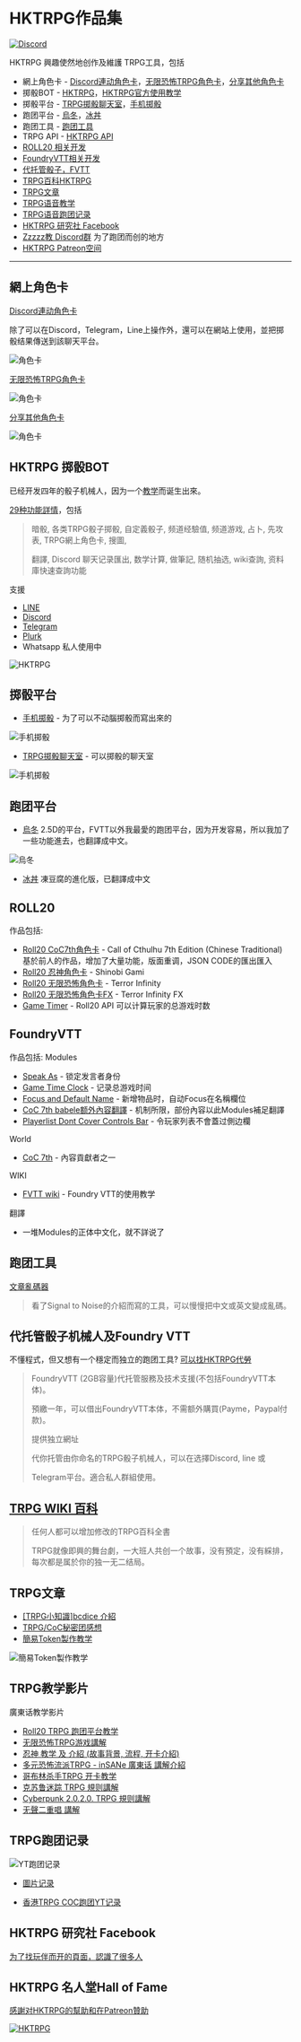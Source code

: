# HKTRPG作品集

[![Discord](https://camo.githubusercontent.com/1ed68e831b9f36401679d31acfc1c7ba74c4223d2559192718f32d3e34ee3074/68747470733a2f2f696d672e736869656c64732e696f2f646973636f72642f3237383230323334373136353937343532393f6c6f676f3d646973636f7264)](https://support.hktrpg.com)

HKTRPG 興趣使然地创作及維護 TRPG工具，包括

- 網上角色卡 - [Discord連动角色卡](#網上角色卡)，[无限恐怖TRPG角色卡](#網上角色卡)，[分享其他角色卡](#網上角色卡)
- 掷骰BOT - [HKTRPG](#hktrpg-掷骰bot)，[HKTRPG官方使用教学](https://bothelp.hktrpg.com)
- 掷骰平台 - [TRPG掷骰聊天室](#掷骰平台)，[手机掷骰](#掷骰平台)
- 跑团平台 - [烏冬](#跑团平台)，[冰丼](#跑团平台)
- 跑团工具 - [跑团工具](#跑团工具)
- TRPG API - [HKTRPG API](https://api.hktrpg.com)
- [ROLL20 相关开发](#roll20)
- [FoundryVTT相关开发](#foundryvtt)
- [代托管骰子，FVTT](#代托管骰子机械人及foundry-vtt)
- [TRPG百科HKTRPG](#trpg-wiki-百科)
- [TRPG文章](#trpg文章)
- [TRPG语音教学](#trpg教学影片)
- [TRPG语音跑团记录](#trpg跑团记录)
- [HKTRPG 研究社 Facebook](#trpg-wiki-百科)
- [Zzzzz教 Discord群](https://discord.com/invite/vx4kcm7) 为了跑团而创的地方
- [HKTRPG Patreon空间](https://www.patreon.com/HKTRPG)

---

## 網上角色卡

[Discord連动角色卡](https://card.hktrpg.com/)

除了可以在Discord，Telegram，Line上操作外，還可以在網站上使用，並把掷骰结果傳送到該聊天平台。

![角色卡](https://github.com/hktrpg/TG.line.Discord.Roll.Bot/blob/master/views/image/demo%20-%20charcard.jpg?raw=true)

[无限恐怖TRPG角色卡](https://www.hktrpg.com/wiki/index.php/%E7%84%A1%E9%99%90%E6%81%90%E6%80%96)

![角色卡](https://github.com/hktrpg/TG.line.Discord.Roll.Bot/blob/master/views/image/demo%20-%20inf.jpg?raw=true)

[分享其他角色卡](https://docs.google.com/document/d/1oNNbdZq0Vp66gCmY5C5Fmnqw-DR9TE-9jlFrJrMZ8SU/edit)

![角色卡](https://github.com/hktrpg/TG.line.Discord.Roll.Bot/blob/master/views/image/demo%20-%20othercard.jpg?raw=true)

## HKTRPG 掷骰BOT

已经开发四年的骰子机械人，因为一个[教学](https://docs.google.com/document/d/1dYnJqF2_QTp90ld4YXj6X8kgxvjUoHrB4E2seqlDlAk/edit#heading=h.91v9osx4fxtt)而诞生出來。

[29种功能詳情](https://bothelp.hktrpg.com/)，包括
> 暗骰, 各类TRPG骰子掷骰, 自定義骰子, 频道经驗值, 频道游戏, 占卜, 先攻表, TRPG網上角色卡, 搜圖,
>
> 翻譯, Discord 聊天记录匯出, 数学计算, 做筆記, 随机抽选, wiki查詢, 资料庫快速查詢功能

支援

- [LINE](https://line.me/R/ti/p/svMLqy9Mik)
- [Discord](https://discordapp.com/oauth2/authorize?&client_id=544462904037081138&scope=bot&permissions=8)
- [Telegram](http://t.me/hktrpg_bot)
- [Plurk](https://www.plurk.com/hktrpg)
- Whatsapp 私人使用中

![HKTRPG](https://github.com/hktrpg/TG.line.Discord.Roll.Bot/blob/master/views/image/demo%20-%20hktrpg.jpg?raw=true)

## 掷骰平台

- [手机掷骰](https://roll.hktrpg.com/) - 为了可以不动腦掷骰而寫出來的

![手机掷骰](https://github.com/hktrpg/TG.line.Discord.Roll.Bot/blob/master/views/image/demo%20-%20roll.jpg?raw=true)

- [TRPG掷骰聊天室](https://rollbot.hktrpg.com/) - 可以掷骰的聊天室

![手机掷骰](https://github.com/hktrpg/TG.line.Discord.Roll.Bot/blob/master/views/image/demo%20-%20chatroom.jpg?raw=true)

## 跑团平台

- [烏冬](https://z01.hktrpg.com)
2.5D的平台，FVTT以外我最愛的跑团平台，因为开发容易，所以我加了一些功能進去，也翻譯成中文。

![烏冬](https://github.com/hktrpg/TG.line.Discord.Roll.Bot/blob/master/views/image/demo%20-%20udo.png?raw=true)

- [冰丼](https://z02.hktrpg.com)
凍豆腐的進化版，已翻譯成中文

## ROLL20

作品包括:

- [Roll20 CoC7th角色卡](https://github.com/Roll20/roll20-character-sheets/tree/master/Call_of_Cthulhu_7th_Ed_Chinese_Traditional) - Call of Cthulhu 7th Edition (Chinese Traditional)
基於前人的作品，增加了大量功能，版面重调，JSON CODE的匯出匯入
- [Roll20 忍神角色卡](https://github.com/Roll20/roll20-character-sheets/tree/master/Shinobi_Gami_Chinese_Traditional) - Shinobi Gami
- [Roll20 无限恐怖角色卡](https://github.com/Roll20/roll20-character-sheets/tree/master/Terror%20Infinity) - Terror Infinity
- [Roll20 无限恐怖角色卡FX](https://github.com/Roll20/roll20-character-sheets/tree/master/Terror%20Infinity%20-%20(FX)) - Terror Infinity FX
- [Game Timer](https://github.com/Roll20/roll20-api-scripts/tree/master/Game%20Timer) - Roll20 API 可以计算玩家的总游戏时数

## FoundryVTT

作品包括:
Modules

- [Speak As](https://github.com/hktrpg/foundryVTT-speak-as) - 锁定发言者身份
- [Game Time Clock](https://github.com/hktrpg/foundryVTT_game_time_clock) - 记录总游戏时间
- [Focus and Default Name](https://github.com/hktrpg/foundryVTT-default-name) - 新增物品时，自动Focus在名稱欄位
- [CoC 7th babele额外內容翻譯](https://github.com/hktrpg/call-of-cthulhu-7th-babele-zh-tw) - 机制所限，部份內容以此Modules補足翻譯
- [Playerlist Dont Cover Controls Bar](https://github.com/hktrpg/FoundryVTT-playerlist-zindex) - 令玩家列表不會蓋过側边欄

World

- [CoC 7th](https://github.com/Miskatonic-Investigative-Society/CoC7-FoundryVTT) - 內容貢獻者之一

WIKI

- [FVTT wiki](https://foundryvtt.wiki/zh-tw/home) - Foundry VTT的使用教学

翻譯

- 一堆Modules的正体中文化，就不詳说了

## 跑团工具

[文章亂碼器](https://www.hktrpg.com/tool/randomDelete.html)

>看了Signal to Noise的介紹而寫的工具，可以慢慢把中文或英文變成亂碼。

## 代托管骰子机械人及Foundry VTT

不懂程式，但又想有一个穩定而独立的跑团工具?
[可以找HKTRPG代勞](https://www.patreon.com/HKTRPG)

>FoundryVTT (2GB容量)代托管服務及技术支援(不包括FoundryVTT本体)。
>
>預繳一年，可以借出FoundryVTT本体，不需额外購買(Payme，Paypal付款)。
>
>提供独立網址
>
>代你托管由你命名的TRPG骰子机械人，可以在选擇Discord,  line 或
>
>Telegram平台。適合私人群組使用。
>

## [TRPG WIKI 百科](https://www.hktrpg.com/wiki/index.php/%E9%A6%96%E9%A0%81)

>任何人都可以增加修改的TRPG百科全書
>
>TRPG就像即興的舞台劇，一大班人共创一个故事，没有預定，没有綵排，每次都是属於你的独一无二结局。

## TRPG文章

- [[TRPG小知識]bcdice 介紹](https://www.patreon.com/posts/trpgxiao-zhi-shi-51351117)
- [TRPG/CoC秘密团感想](https://www.patreon.com/posts/trpg-cocmi-mi-55569183)
- [簡易Token製作教学](https://docs.google.com/document/d/1LEJAL8ckieSotkwM8Ri2F2qVPT7B3TOE-pPkKp_m1Q8/edit)

![簡易Token製作教学](https://github.com/hktrpg/TG.line.Discord.Roll.Bot/blob/master/views/image/demo%20-%20token.png?raw=true)

## TRPG教学影片

廣東话教学影片

- [Roll20 TRPG 跑团平台教学](https://www.youtube.com/watch?v=5XoWtznqdcc&list=PLcS__l3P8LYkXWF7et23MHmDl1OSrEGBS&index=2)
- [无限恐怖TRPG游戏講解](https://www.youtube.com/watch?v=_DQi0t_BmwM&list=PLcS__l3P8LYkXWF7et23MHmDl1OSrEGBS&index=4)
- [忍神 教学 及 介紹 (故事背景, 流程, 开卡介紹)](https://www.youtube.com/watch?v=vCdsQk5rjmA&list=PLcS__l3P8LYkXWF7et23MHmDl1OSrEGBS&index=5)
- [多元恐怖流派TRPG - inSANe 廣東话 講解介紹](https://www.youtube.com/watch?v=HRBWnwBgmiU&list=PLcS__l3P8LYkXWF7et23MHmDl1OSrEGBS&index=6)
- [哥布林杀手TRPG 开卡教学](https://www.youtube.com/watch?v=vHBc6uwjRAs&list=PLcS__l3P8LYkXWF7et23MHmDl1OSrEGBS&index=7)
- [克苏鲁迷踪 TRPG 規则講解](https://www.youtube.com/watch?v=vBqTYFeYXkg&list=PLcS__l3P8LYkXWF7et23MHmDl1OSrEGBS&index=8)
- [Cyberpunk 2.0.2.0. TRPG 規则講解](https://www.youtube.com/watch?v=wkliFKIrCK8&list=PLcS__l3P8LYkXWF7et23MHmDl1OSrEGBS&index=10)
- [无聲二重唱 講解](https://www.youtube.com/watch?v=i8aEHp5AiKg&list=PLcS__l3P8LYkXWF7et23MHmDl1OSrEGBS&index=11)

## TRPG跑团记录

![YT跑团记录](https://github.com/hktrpg/TG.line.Discord.Roll.Bot/blob/master/views/image/demo%20-%20youtube.jpg?raw=true)

- [圖片记录](https://docs.google.com/document/d/1poCQeL21Aeg_3p8N2lDn8LXki5v1UH5G4YZMmYeaes4/edit?usp=sharing)

- [香港TRPG COC跑团YT记录](https://www.youtube.com/playlist?list=PLcS__l3P8LYmiJF_adeiySynbmum7I_aC)

## HKTRPG 研究社 Facebook

[为了找玩伴而开的頁面，認識了很多人](https://www.facebook.com/groups/HKTRPG)

## HKTRPG 名人堂Hall of Fame

[感謝对HKTRPG的幫助和在Patreon贊助](https://hktrpg.github.io/TG.line.Discord.Roll.Bot/CREDITS.html)

[![HKTRPG](https://github.com/hktrpg/TG.line.Discord.Roll.Bot/raw/master/views/image.png?s=100)](https://www.patreon.com/HKTRPG)
